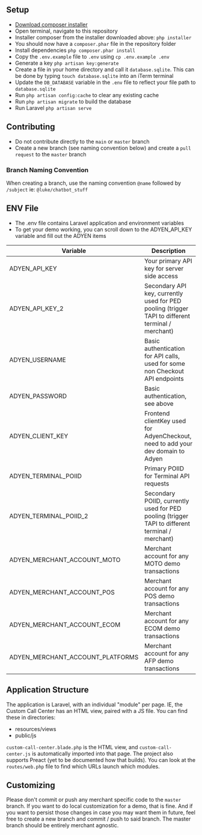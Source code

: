 ## Setup

- [Download composer installer](http://getcomposer.org/installer)
- Open terminal, navigate to this repository
- Installer composer from the installer downloaded above: `php installer`
- You should now have a `composer.phar` file in the repository folder
- Install dependencies `php composer.phar install`
- Copy the `.env.example` file to `.env` using `cp .env.example .env`
- Generate a key `php artisan key:generate`
- Create a file in your home directory and call it `database.sqlite`. This can be done by typing `touch database.sqlite` into an iTerm terminal
- Update the `DB_DATABASE` variable in the `.env` file to reflect your file path to `database.sqlite`
- Run `php artisan config:cache` to clear any existing cache
- Run `php artisan migrate` to build the database
- Run Laravel `php artisan serve`

## Contributing

- Do not contribute directly to the `main` or `master` branch
- Create a new branch (see naming convention below) and create a `pull request` to the `master` branch

### Branch Naming Convention

When creating a branch, use the naming convention `@name` followed by `/subject`
ie: `@luke/chatbot_stuff`

## ENV File
- The .env file contains Laravel application and environment variables
- To get your demo working, you can scroll down to the ADYEN_API_KEY variable and fill out the ADYEN items

| Variable      | Description |
| ----------- | ----------- |
| ADYEN_API_KEY | Your primary API key for server side access |
| ADYEN_API_KEY_2 | Secondary API key, currently used for PED pooling (trigger TAPI to different terminal / merchant) |
| ADYEN_USERNAME | Basic authentication for API calls, used for some non Checkout API endpoints |
| ADYEN_PASSWORD | Basic authentication, see above |
| ADYEN_CLIENT_KEY | Frontend clientKey used for AdyenCheckout, need to add your dev domain to Adyen |
| ADYEN_TERMINAL_POIID | Primary POIID for Terminal API requests |
| ADYEN_TERMINAL_POIID_2 | Secondary POIID, currently used for PED pooling (trigger TAPI to different terminal / merchant) |
| ADYEN_MERCHANT_ACCOUNT_MOTO | Merchant account for any MOTO demo transactions |
| ADYEN_MERCHANT_ACCOUNT_POS | Merchant account for any POS demo transactions |
| ADYEN_MERCHANT_ACCOUNT_ECOM | Merchant account for any ECOM demo transactions |
| ADYEN_MERCHANT_ACCOUNT_PLATFORMS | Merchant account for any AFP demo transactions |

## Application Structure
The application is Laravel, with an individual "module" per page. IE, the Custom Call Center has an HTML view, paired with a JS file. You can find these in directories:
- resources/views
- public/js

`custom-call-center.blade.php` is the HTML view, and `custom-call-center.js` is automatically imported into that page. The project also supports Preact (yet to be documented how that builds). You can look at the `routes/web.php` file to find which URLs launch which modules.

## Customizing
Please don't commit or push any merchant specific code to the `master` branch. If you want to do local customization for a demo, that is fine. And if you want to persist those changes in case you may want them in future, feel free to create a new branch and commit / push to said branch. The master branch should be entirely merchant agnostic.
